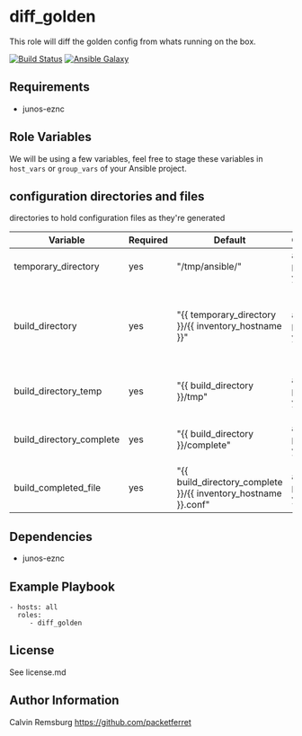 diff_golden
=========

This role will diff the golden config from whats running on the box.

[![Build Status](https://travis-ci.com/packetferret/juniper_build_config.svg?branch=master)](https://travis-ci.com/packetferret/juniper_build_config)
[![Ansible Galaxy](https://galaxy.ansible.com/packetferret/juniper_build_config)](https://galaxy.ansible.com/packetferret/juniper_build_config)


Requirements
------------

- junos-eznc

Role Variables
--------------

We will be using a few variables, feel free to stage these variables in `host_vars` or `group_vars` of your Ansible project.

## configuration directories and files

 directories to hold configuration files as they're generated

| Variable | Required | Default | Choices | Comments |
|---|---|---|---|---|
| temporary_directory | yes | "/tmp/ansible/" | any path you like | root path to hold all items |
| build_directory | yes | "{{ temporary_directory }}/{{ inventory_hostname }}" | any path you like | a device-specific directory to hold configuration elements as they're built |
| build_directory_temp | yes | "{{ build_directory }}/tmp" | any path you like | path to hold stanzas as they're being generated |
| build_directory_complete | yes | "{{ build_directory }}/complete" | any path you like | path for the completed configuration to be stored |
| build_completed_file | yes | "{{ build_directory_complete }}/{{ inventory_hostname }}.conf" | any path you like | completed configuration file |

Dependencies
------------

- junos-eznc

Example Playbook
----------------


    - hosts: all
      roles:
         - diff_golden

License
-------

See license.md

Author Information
------------------

Calvin Remsburg
https://github.com/packetferret
